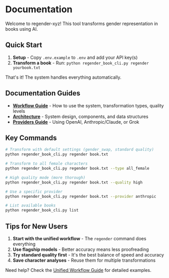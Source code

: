 # Documentation

Welcome to regender-xyz! This tool transforms gender representation in books using AI.

## Quick Start

1. **Setup** - Copy `.env.example` to `.env` and add your API key(s)
2. **Transform a book** - Run: `python regender_book_cli.py regender yourbook.txt`

That's it! The system handles everything automatically.

## Documentation Guides

- **[Workflow Guide](WORKFLOW.md)** - How to use the system, transformation types, quality levels
- **[Architecture](ARCHITECTURE.md)** - System design, components, and data structures
- **[Providers Guide](PROVIDERS.md)** - Using OpenAI, Anthropic/Claude, or Grok

## Key Commands

```bash
# Transform with default settings (gender_swap, standard quality)
python regender_book_cli.py regender book.txt

# Transform to all female characters
python regender_book_cli.py regender book.txt --type all_female

# High quality mode (more thorough)
python regender_book_cli.py regender book.txt --quality high

# Use a specific provider
python regender_book_cli.py regender book.txt --provider anthropic

# List available books
python regender_book_cli.py list
```

## Tips for New Users

1. **Start with the unified workflow** - The `regender` command does everything
2. **Use flagship models** - Better accuracy means less proofreading
3. **Try standard quality first** - It's the best balance of speed and accuracy
4. **Save character analyses** - Reuse them for multiple transformations

Need help? Check the [Unified Workflow Guide](UNIFIED_WORKFLOW.md) for detailed examples.